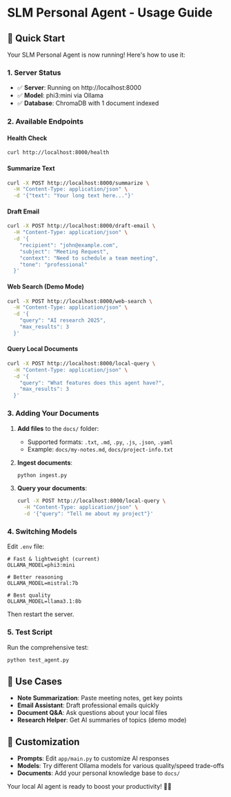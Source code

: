 # SLM Personal Agent - Usage Guide

## 🚀 Quick Start

Your SLM Personal Agent is now running! Here's how to use it:

### 1. Server Status
- ✅ **Server**: Running on http://localhost:8000
- ✅ **Model**: phi3:mini via Ollama
- ✅ **Database**: ChromaDB with 1 document indexed

### 2. Available Endpoints

#### Health Check
```bash
curl http://localhost:8000/health
```

#### Summarize Text
```bash
curl -X POST http://localhost:8000/summarize \
  -H "Content-Type: application/json" \
  -d '{"text": "Your long text here..."}'
```

#### Draft Email
```bash
curl -X POST http://localhost:8000/draft-email \
  -H "Content-Type: application/json" \
  -d '{
    "recipient": "john@example.com",
    "subject": "Meeting Request",
    "context": "Need to schedule a team meeting",
    "tone": "professional"
  }'
```

#### Web Search (Demo Mode)
```bash
curl -X POST http://localhost:8000/web-search \
  -H "Content-Type: application/json" \
  -d '{
    "query": "AI research 2025",
    "max_results": 3
  }'
```

#### Query Local Documents
```bash
curl -X POST http://localhost:8000/local-query \
  -H "Content-Type: application/json" \
  -d '{
    "query": "What features does this agent have?",
    "max_results": 3
  }'
```

### 3. Adding Your Documents

1. **Add files** to the `docs/` folder:
   - Supported formats: `.txt`, `.md`, `.py`, `.js`, `.json`, `.yaml`
   - Example: `docs/my-notes.md`, `docs/project-info.txt`

2. **Ingest documents**:
   ```bash
   python ingest.py
   ```

3. **Query your documents**:
   ```bash
   curl -X POST http://localhost:8000/local-query \
     -H "Content-Type: application/json" \
     -d '{"query": "Tell me about my project"}'
   ```

### 4. Switching Models

Edit `.env` file:
```env
# Fast & lightweight (current)
OLLAMA_MODEL=phi3:mini

# Better reasoning
OLLAMA_MODEL=mistral:7b

# Best quality
OLLAMA_MODEL=llama3.1:8b
```

Then restart the server.

### 5. Test Script

Run the comprehensive test:
```bash
python test_agent.py
```

## 🎯 Use Cases

- **Note Summarization**: Paste meeting notes, get key points
- **Email Assistant**: Draft professional emails quickly  
- **Document Q&A**: Ask questions about your local files
- **Research Helper**: Get AI summaries of topics (demo mode)

## 🔧 Customization

- **Prompts**: Edit `app/main.py` to customize AI responses
- **Models**: Try different Ollama models for various quality/speed trade-offs
- **Documents**: Add your personal knowledge base to `docs/`

Your local AI agent is ready to boost your productivity! 🤖✨